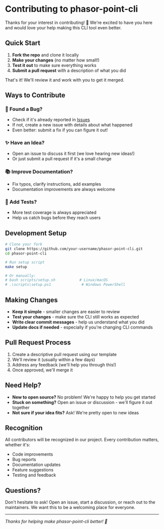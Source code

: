 # Contributing to phasor-point-cli

Thanks for your interest in contributing! 🎉 We're excited to have you here and would love your help making this CLI tool even better.

## Quick Start

1. **Fork the repo** and clone it locally
2. **Make your changes** (no matter how small!)
3. **Test it out** to make sure everything works
4. **Submit a pull request** with a description of what you did

That's it! We'll review it and work with you to get it merged.

## Ways to Contribute

### 🐛 Found a Bug?
- Check if it's already reported in [Issues](https://github.com/energinet-ti/phasor-point-cli/issues)
- If not, create a new issue with details about what happened
- Even better: submit a fix if you can figure it out!

### ✨ Have an Idea?
- Open an issue to discuss it first (we love hearing new ideas!)
- Or just submit a pull request if it's a small change

### 📚 Improve Documentation?
- Fix typos, clarify instructions, add examples
- Documentation improvements are always welcome

### 🧪 Add Tests?
- More test coverage is always appreciated
- Help us catch bugs before they reach users

## Development Setup

```bash
# Clone your fork
git clone https://github.com/your-username/phasor-point-cli.git
cd phasor-point-cli

# Run setup script
make setup

# Or manually:
# bash scripts/setup.sh           # Linux/macOS
# .\scripts\setup.ps1              # Windows PowerShell
```

## Making Changes

- **Keep it simple** - smaller changes are easier to review
- **Test your changes** - make sure the CLI still works as expected
- **Write clear commit messages** - help us understand what you did
- **Update docs if needed** - especially if you're changing CLI commands

## Pull Request Process

1. Create a descriptive pull request using our template
2. We'll review it (usually within a few days)
3. Address any feedback (we'll help you through this!)
4. Once approved, we'll merge it

## Need Help?

- **New to open source?** No problem! We're happy to help you get started
- **Stuck on something?** Open an issue or discussion - we'll figure it out together
- **Not sure if your idea fits?** Ask! We're pretty open to new ideas

## Recognition

All contributors will be recognized in our project. Every contribution matters, whether it's:
- Code improvements
- Bug reports
- Documentation updates
- Feature suggestions
- Testing and feedback

## Questions?

Don't hesitate to ask! Open an issue, start a discussion, or reach out to the maintainers. We want this to be a welcoming place for everyone.

---

*Thanks for helping make phasor-point-cli better! 🚀*